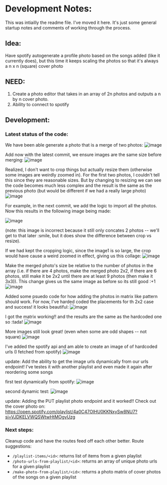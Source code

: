 # Development Notes: 
This was intiailly the readme file. I've moved it here. It's just some general startup notes and comments of working through the process. 

## Idea:
Have spotify autogenerate a profile photo based on the songs added (like it currently does), but this time it keeps scaling the photos so that it's always a n x n (square) cover photo

## NEED: 
1) Create a photo editor that takes in an array of 2n photos and outputs a n by n cover photo. 
2) Ability to connect to spotify 



## Development: 

### Latest status of the code: 

We have been able generate a photo that is a merge of two photos: 
![image](test-images/testMerge2&3.jpeg)

Add now with the latest commit, we ensure images are the same size before merging: 
![image](test-images/testMerge2&3-make-images-same-size.jpeg)

Realized, I don't want to crop things but actually resize them (otherwise some images are weirdly zoomed in). For the first two photos, I couldn't tell this since they are reasonable sizes. But by changing to resizing we can see the code becomes much less complex and the result is the same as the previous photo (but would be different if we had a really large photo)
![image](test-images/testMerge2&3-make-images-same-size-VIA-resize.jpeg)

For example, in the next commit, we add the logic to import all the photos. Now this results in the following image being made:

![image](test-images/testMergeALL-with-resize.jpeg)

(note: this image is incorrect because it still only concates 2 photos -- we'll get to that later :smile, but it does show the difference between crop vs resize). 

If we had kept the cropping logic, since the image1 is so large, the crop would have cause a weird zoomed in effect, giving us this collage: 
![image](test-images/testMergeALL-with-crop.jpeg)

Make the merged photo's size be relative to the number of photos in the array (i.e. if there are 4 photos, make the merged photo 2x2, if there are 6 photos, still make it be 2x2 until there are at least 9 photos (then make it 3x3)). This change gives us the same image as before so its still good :+1
![image](test-images/test-n-by-n-size.jpeg)

Added some psuedo code for how adding the photos in matrix like pattern should work. For now, I've harded coded the placements for th 2x2 case and success! it looks beautiful: 
![image](/test-images/test-hard-code-image-placement.jpeg) 

I got the matrix working!! and the results are the same as the hardcoded one so :tada! 
![image](test-images/test-make-matrix-placement.jpeg)

More images still look great! (even when some are odd shapes -- not square)
![image](test-images/test-make-matrix-with-more-photos.jpeg)

I've added the spotify api and am able to create an image of of hardcoded urls (I fetched from spotify)
![image](./test-images/spotify-test-1.jpeg)

update: 
Add the ability to get the image urls dynamically from our urls endpoint! I've testes it with another playlist and even made it again after reordering some songs

first test dynamically from spotify: 
![image](test-images/spotify-test-2.jpeg)

second dynamic test: 
![image](test-images/spotify-test-3.jpeg)


update: 
Adding the PUT playlist photo endpoint and it worked!! 
Check out the cover photo on: https://open.spotify.com/playlist/4a0C47OlHU0KKNxySw8NU7?si=VJDKELVWQSWtwHtMOgyUzg 

### Next steps: 
Cleanup code and have the routes feed off each other better. 
Route suggestions: 
* `/playlist-items/<id>`: returns list of items from a given playlist
* `/photo-urls-from-playlist/<id>`: returns an array of unique photo urls for a given playlist
* `/make-photo-from-playlist/<id>`: returns a photo matrix of cover photos of the songs on a given playlist